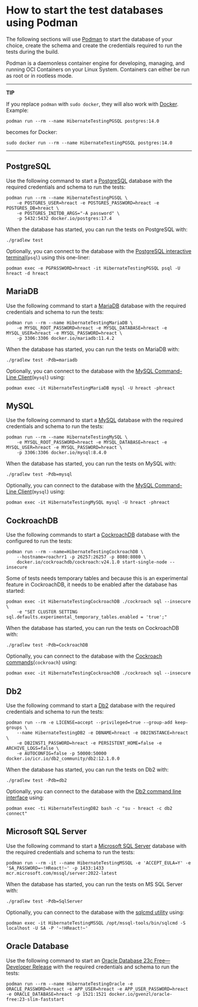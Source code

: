 # How to start the test databases using Podman

The following sections will use [Podman][podman] to start the database of your choice,
create the schema and create the credentials required to run the tests during the build.

Podman is a daemonless container engine for developing, managing, and running OCI
Containers on your Linux System.
Containers can either be run as root or in rootless mode.

---
**TIP**

If you replace `podman` with `sudo docker`, they will also work with [Docker][docker].
Example:

```
podman run --rm --name HibernateTestingPGSQL postgres:14.0
```

becomes for Docker:

```
sudo docker run --rm --name HibernateTestingPGSQL postgres:14.0
```
---

[podman]:https://podman.io/
[docker]:https://www.docker.com/

## PostgreSQL

Use the following command to start a [PostgreSQL][postgresql] database with the
required credentials and schema to run the tests:

[postgresql]:https://www.postgresql.org


```
podman run --rm --name HibernateTestingPGSQL \
    -e POSTGRES_USER=hreact -e POSTGRES_PASSWORD=hreact -e POSTGRES_DB=hreact \
    -e POSTGRES_INITDB_ARGS="-A password" \
    -p 5432:5432 docker.io/postgres:17.4
```

When the database has started, you can run the tests on PostgreSQL with:

```
./gradlew test
```

Optionally, you can connect to the database with the [PostgreSQL interactive terminal][psql](`psql`)
using this one-liner:

```
podman exec -e PGPASSWORD=hreact -it HibernateTestingPGSQL psql -U hreact -d hreact
```

[psql]:https://www.postgresql.org/docs/14/app-psql.html

## MariaDB

Use the following command to start a [MariaDB][mariadb] database with the required credentials
and schema to run the tests:

[mariadb]:https://mariadb.org/

```
podman run --rm --name HibernateTestingMariaDB \
    -e MYSQL_ROOT_PASSWORD=hreact -e MYSQL_DATABASE=hreact -e MYSQL_USER=hreact -e MYSQL_PASSWORD=hreact \
    -p 3306:3306 docker.io/mariadb:11.4.2
```

When the database has started, you can run the tests on MariaDB with:

```
./gradlew test -Pdb=mariadb
```

Optionally, you can connect to the database with the [MySQL Command-Line Client][mysql-cli](`mysql`) using:

[mysql-cli]:https://www.mysql.com/

```
podman exec -it HibernateTestingMariaDB mysql -U hreact -phreact
```

## MySQL

Use the following command to start a [MySQL][mysql] database with the required credentials
and schema to run the tests:

[mysql]:https://www.mysql.com/

```
podman run --rm --name HibernateTestingMySQL \
    -e MYSQL_ROOT_PASSWORD=hreact -e MYSQL_DATABASE=hreact -e MYSQL_USER=hreact -e MYSQL_PASSWORD=hreact \
    -p 3306:3306 docker.io/mysql:8.4.0
```

When the database has started, you can run the tests on MySQL with:

```
./gradlew test -Pdb=mysql
```

Optionally, you can connect to the database with the [MySQL Command-Line Client][mysql-cli](`mysql`) using:

[mysql-cli]:https://www.mysql.com/

```
podman exec -it HibernateTestingMySQL mysql -U hreact -phreact
```

## CockroachDB

Use the following commands to start a [CockroachDB][cockroachdb] database with the
configured to run the tests:

[cockroachdb]:https://www.cockroachlabs.com/get-cockroachdb/

```
podman run --rm --name=HibernateTestingCockroachDB \
    --hostname=roachrr1 -p 26257:26257 -p 8080:8080 \
    docker.io/cockroachdb/cockroach:v24.1.0 start-single-node --insecure
```

Some of tests needs temporary tables and because this is an experimental feature in
CockroachDB, it needs to be enabled after the database has started:

```
podman exec -it HibernateTestingCockroachDB ./cockroach sql --insecure \
    -e "SET CLUSTER SETTING sql.defaults.experimental_temporary_tables.enabled = 'true';"
```

When the database has started, you can run the tests on CockroachDB with:

```
./gradlew test -Pdb=CockroachDB
```

Optionally, you can connect to the database with the [Cockroach commands][cockroach-cli](`cockroach`)
using:

```
podman exec -it HibernateTestingCockroachDB ./cockroach sql --insecure 
```

[cockroach-cli]:https://www.cockroachlabs.com/docs/stable/cockroach-commands.html

## Db2

Use the following command to start a [Db2][db2] database with the required credentials
and schema to run the tests:

[db2]:https://www.ibm.com/analytics/db2

```
podman run --rm -e LICENSE=accept --privileged=true --group-add keep-groups \
    --name HibernateTestingDB2 -e DBNAME=hreact -e DB2INSTANCE=hreact \
    -e DB2INST1_PASSWORD=hreact -e PERSISTENT_HOME=false -e ARCHIVE_LOGS=false \
    -e AUTOCONFIG=false -p 50000:50000 docker.io/icr.io/db2_community/db2:12.1.0.0
```

When the database has started, you can run the tests on Db2 with:

```
./gradlew test -Pdb=db2
```

Optionally, you can connect to the database with the [Db2 command line interface][db2-cli] using:

```
podman exec -ti HibernateTestingDB2 bash -c "su - hreact -c db2 connect"
```
[db2-cli]:https://www.ibm.com/support/knowledgecenter/en/SSEPEK_11.0.0/comref/src/tpc/db2z_commandlineprocessor.html

## Microsoft SQL Server

Use the following command to start a [Microsoft SQL Server][mssql] database with the required credentials
and schema to run the tests:

[mssql]:https://www.microsoft.com/en-gb/sql-server/

```
podman run --rm -it --name HibernateTestingMSSQL -e 'ACCEPT_EULA=Y' -e 'SA_PASSWORD=~!HReact!~' -p 1433:1433 mcr.microsoft.com/mssql/server:2022-latest
```

When the database has started, you can run the tests on MS SQL Server with:

```
./gradlew test -Pdb=SqlServer
```

Optionally, you can connect to the database with the [sqlcmd utility][sqlcmd-cli] using:

```
podman exec -it HibernateTestingMSSQL /opt/mssql-tools/bin/sqlcmd -S localhost -U SA -P '~!HReact!~'
```

[sqlcmd-cli]:https://docs.microsoft.com/en-us/sql/tools/sqlcmd-utility?view=sql-server-ver15

## Oracle Database

Use the following command to start an [Oracle Database 23c Free—Developer Release][oracle] with the required
credentials and schema to run the tests:

[oracle]:https://www.oracle.com/database/free/

```
podman run --rm --name HibernateTestingOracle -e ORACLE_PASSWORD=hreact -e APP_USER=hreact -e APP_USER_PASSWORD=hreact -e ORACLE_DATABASE=hreact -p 1521:1521 docker.io/gvenzl/oracle-free:23-slim-faststart
```
